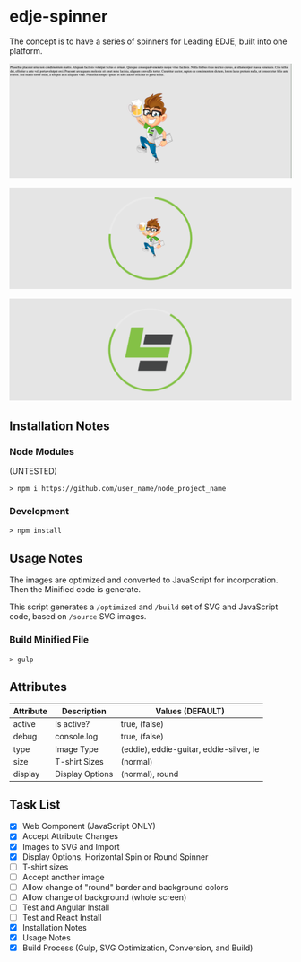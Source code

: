 # edje-spinner
 
The concept is to have a series of spinners for Leading EDJE, built into one platform.

![Demo Image 1](./images/DEMO-01.png)

![Demo Image 2](./images/DEMO-02.png)

![Demo Image 3](./images/DEMO-03.png)

## Installation Notes

### Node Modules

(UNTESTED)

```script
> npm i https://github.com/user_name/node_project_name
```

### Development

```script
> npm install
```

## Usage Notes

The images are optimized and converted to JavaScript for incorporation. Then the Minified code is generate.

This script generates a `/optimized` and `/build` set of SVG and JavaScript code, based on `/source` SVG images.

### Build Minified File

```script
> gulp
```

## Attributes

| Attribute | Description | Values (DEFAULT) |
|-----------|-------------|------------------|
| active | Is active? | true, (false) |
| debug | console.log | true, (false) |
| type | Image Type | (eddie), eddie-guitar, eddie-silver, le |
| size | T-shirt Sizes | (normal) |
| display | Display Options | (normal), round |

## Task List

- [x] Web Component (JavaScript ONLY)
- [x] Accept Attribute Changes
- [x] Images to SVG and Import
- [x] Display Options, Horizontal Spin or Round Spinner
- [ ] T-shirt sizes
- [ ] Accept another image
- [ ] Allow change of "round" border and background colors
- [ ] Allow change of background (whole screen)
- [ ] Test and Angular Install
- [ ] Test and React Install
- [x] Installation Notes
- [x] Usage Notes
- [x] Build Process (Gulp, SVG Optimization, Conversion, and Build)
